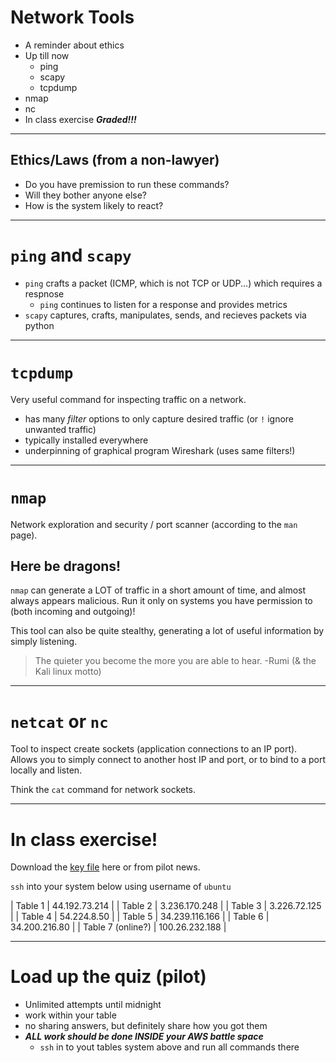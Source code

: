 # Network Tools 

* A reminder about ethics
* Up till now
  * ping
  * scapy
  * tcpdump
* nmap
* nc
* In class exercise ***Graded!!!***

---

## Ethics/Laws (from a non-lawyer)

* Do you have premission to run these commands?
* Will they bother anyone else?
* How is the system likely to react?

---

# `ping` and `scapy`

* `ping` crafts a packet (ICMP, which is not TCP or UDP...) which requires a respnose
  * `ping` continues to listen for a response and provides metrics
* `scapy` captures, crafts, manipulates, sends, and recieves packets via python

---

# `tcpdump`

Very useful command for inspecting traffic on a network.

* has many *filter* options to only capture desired traffic (or `!` ignore unwanted traffic)
* typically installed everywhere
* underpinning of graphical program Wireshark (uses same filters!)

---

# `nmap`

Network exploration and security / port scanner (according to the `man` page).

## Here be dragons!

`nmap` can generate a LOT of traffic in a short amount of time, and almost always 
appears malicious.  Run it only on systems you have permission to (both incoming and outgoing)!

This tool can also be quite stealthy, generating a lot of useful information by simply listening.

> The quieter you become the more you are able to hear. -Rumi (& the Kali linux motto)

---

# `netcat` or `nc`

Tool to inspect create sockets (application connections to an IP port).  Allows you to 
simply connect to another host IP and port, or to bind to a port locally and listen.

Think the `cat` command for network sockets.

---

# In class exercise!

Download the [key file](data/priv-key.pem) here or from pilot news.

`ssh` into your system below using username of `ubuntu`

| Table 1 | 44.192.73.214 |
| Table 2 | 3.236.170.248 |
| Table 3 | 3.226.72.125 |
| Table 4 | 54.224.8.50 |
| Table 5 | 34.239.116.166 |
| Table 6 | 34.200.216.80 |
| Table 7 (online?) | 100.26.232.188 |

---

# Load up the quiz (pilot)

* Unlimited attempts until midnight
* work within your table
* no sharing answers, but definitely share how you got them
* ***ALL work should be done INSIDE your AWS battle space***
  * `ssh` in to yout tables system above and run all commands there



